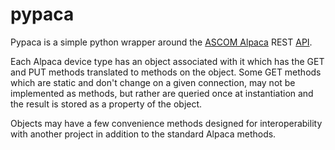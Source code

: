 # pypaca

Pypaca is a simple python wrapper around the [ASCOM Alpaca](https://ascom-standards.org/Developer/Alpaca.htm) REST [API](https://ascom-standards.org/api/#/).

Each Alpaca device type has an object associated with it which has the GET and PUT methods translated to methods on the object.  Some GET methods which are static and don't change on a given connection, may not be implemented as methods, but rather are queried once at instantiation and the result is stored as a property of the object.

Objects may have a few convenience methods designed for interoperability with another project in addition to the standard Alpaca methods.


